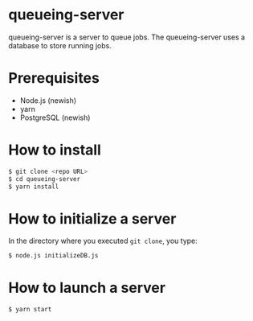 # queueing-server
queueing-server is a server to queue jobs. The queueing-server uses a database to store running jobs.

# Prerequisites
- Node.js (newish)
- yarn
- PostgreSQL (newish)

# How to install
```bash
$ git clone <repo URL>
$ cd queueing-server
$ yarn install
```

# How to initialize a server
In the directory where you executed `git clone`, you type:
```bash
$ node.js initializeDB.js
```

# How to launch a server
```bash
$ yarn start
```
